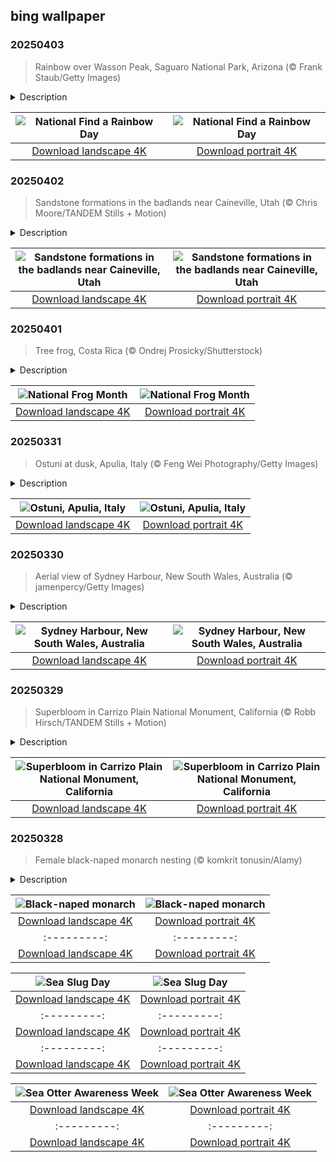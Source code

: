 ## bing wallpaper

### 20250403

> Rainbow over Wasson Peak, Saguaro National Park, Arizona (© Frank Staub/Getty Images)

<details>
<summary>Description</summary>

> Have you ever spotted a rainbow and felt a little lucky? National Find a Rainbow Day, celebrated today, is all about looking to the sky for that magical mix of sun and rain. Nature's color wheel has long been linked to myths and legends, from Norse gods to the Irish leprechaun's pot of gold. But beyond folklore, the science behind rainbows is just as compelling. The first real explanation came from Theodoric of Freiberg, a German physicist, in 1304. He discovered that rainbows form when sunlight enters a raindrop, bends, reflects inside, and then bends again as it exits. This process splits light into its colors, creating the spectrum we see. The classic 'ROYGBIV' (red, orange, yellow, green, blue, indigo, and violet) doesn't tell the whole story—rainbows contain millions of colors blended together.
> 
> Not all rainbows look the same. Double rainbows occur when a fainter, reversed arc appears above the main one. Moonbows happen at night when moonlight refracts through water droplets. The rare supernumerary rainbow features extra pastel bands inside the primary arc. Today's image features a rainbow over Wasson Peak in Saguaro National Park, Arizona. Against a backdrop of desert cacti and rocky slopes, the vibrant arc stands out in a place where rain is scarce, proving that even the driest landscapes can surprise you.
> 
> 

</details>

| ![National Find a Rainbow Day](https://cn.bing.com/th?id=OHR.SaguaroRainbow_EN-US3149462337_UHD.jpg&pid=hp&w=400&h=224&rs=1&c=4) | ![National Find a Rainbow Day](https://cn.bing.com/th?id=OHR.SaguaroRainbow_EN-US3149462337_1080x1920.jpg&pid=hp&w=155&h=315&rs=1&c=4) |
|:---------:|:---------:|
| [Download landscape 4K](https://cn.bing.com/th?id=OHR.SaguaroRainbow_EN-US3149462337_UHD.jpg) | [Download portrait 4K](https://cn.bing.com/th?id=OHR.SaguaroRainbow_EN-US3149462337_1080x1920.jpg) |

### 20250402

> Sandstone formations in the badlands near Caineville, Utah (© Chris Moore/TANDEM Stills + Motion)

<details>
<summary>Description</summary>

> Wavy sandstone ridges stretch across the Caineville Badlands, Utah, resembling nature's brushstrokes on stone. These formations are made of fine-grained sediment that settled in ancient river deltas and inland seas and later hardened into stone. Over time, erosion carved through the layers, exposing flowing, ripple-like patterns. The sedimentary layers tell a story of shifting climates and ancient landscapes. The barren land, seen in today's image, may appear lifeless, but during early spring, rainfall blankets the terrain with tiny purple and yellow flowers. Light and shadow shift throughout the day, offering photographers and visitors various angles. While much of the terrain remains rugged, some areas offer easy access, allowing visitors to explore without strenuous hiking.
> 
> Badlands exist on every continent except Antarctica. Early explorers named them after struggling to navigate harsh terrains. Fossil hunters frequently uncover remnants of prehistoric creatures in the eroded hills. Despite the extreme conditions, these lands support a wide range of life, including desert plants, lizards, and birds.
> 
> 

</details>

| ![Sandstone formations in the badlands near Caineville, Utah](https://cn.bing.com/th?id=OHR.UtahBadlands_EN-US3082813561_UHD.jpg&pid=hp&w=400&h=224&rs=1&c=4) | ![Sandstone formations in the badlands near Caineville, Utah](https://cn.bing.com/th?id=OHR.UtahBadlands_EN-US3082813561_1080x1920.jpg&pid=hp&w=155&h=315&rs=1&c=4) |
|:---------:|:---------:|
| [Download landscape 4K](https://cn.bing.com/th?id=OHR.UtahBadlands_EN-US3082813561_UHD.jpg) | [Download portrait 4K](https://cn.bing.com/th?id=OHR.UtahBadlands_EN-US3082813561_1080x1920.jpg) |

### 20250401

> Tree frog, Costa Rica (© Ondrej Prosicky/Shutterstock)

<details>
<summary>Description</summary>

> April is National Frog Month, and let's be honest, frogs don't always get the attention they deserve. These little jumpers have been around since dinosaurs roamed the Earth, and they've evolved into some of the weirdest, coolest creatures out there. With over 4,000 known species worldwide, they come in all shapes and sizes, from the tiny New Guinea Amau frog—smaller than a dime—to the large Goliath frog, which can weigh more than 7 pounds. Some, like the glass frog, are nearly transparent, while others are extremely poisonous. The golden poison frog, for example, carries enough toxin to take down 10 humans. And if you think all frogs are swamp-dwellers, meet the desert rain frog, a round little amphibian that survives in dry conditions by absorbing moisture through its skin.
> 
> This month is the perfect excuse to give them the credit they deserve. Frogs play a crucial role in ecosystems by controlling insect populations and serving as prey for many predators. However, habitat loss, pollution, and disease threaten many species(source). Although the origin of National Frog Month is unclear, conservation groups, educators, and zoos have embraced the month to emphasize the need to protect frog populations. Events often focus on habitat preservation, breeding programs, and simple actions people can take, like reducing pesticide use in gardens. National Frog Month serves as a reminder that these amphibians are more than just backyard croakers—they are a vital part of the natural world.
> 
> 

</details>

| ![National Frog Month](https://cn.bing.com/th?id=OHR.TicanFrog_EN-US3006346741_UHD.jpg&pid=hp&w=400&h=224&rs=1&c=4) | ![National Frog Month](https://cn.bing.com/th?id=OHR.TicanFrog_EN-US3006346741_1080x1920.jpg&pid=hp&w=155&h=315&rs=1&c=4) |
|:---------:|:---------:|
| [Download landscape 4K](https://cn.bing.com/th?id=OHR.TicanFrog_EN-US3006346741_UHD.jpg) | [Download portrait 4K](https://cn.bing.com/th?id=OHR.TicanFrog_EN-US3006346741_1080x1920.jpg) |

### 20250331

> Ostuni at dusk, Apulia, Italy (© Feng Wei Photography/Getty Images)

<details>
<summary>Description</summary>

> Perched on a hilltop overlooking the Adriatic Sea, there is a historic city that enchants visitors with its labyrinth of whitewashed buildings, winding alleyways, and a sun-drenched piazza. Welcome to Ostuni, in the Apulia region of Italy. Apulia is a southeastern area of the country, located in the heel of Italy's 'boot.' It has the longest coastline of any mainland region in the country and is home to numerous attractions, including beaches, cliffs, and charming cities like the one we see in today's image.
> 
> Known as the White City, Ostuni's white facades serve a practical purpose—reflecting the sun's rays to keep interiors cool. The center of the city features the Gothic-style Ostuni Cathedral, which boasts an intricate rose window dating back to the 15th century. Nearby, the Diocesan Museum, opened in 2017, houses treasures from local churches and monasteries, including Byzantine icons, Apulian sculptures, and an 18th-century wax crucifix. Piazza della Libertà, Ostuni's lively hub, is home to the Column of St. Oronzo, which honors the patron saint who saved the city from the plague in 1657. Whether you're drawn by history or simply love wandering through idyllic streets, Ostuni has something for everyone.
> 
> 

</details>

| ![Ostuni, Apulia, Italy](https://cn.bing.com/th?id=OHR.ItalyOstuni_EN-US2964422003_UHD.jpg&pid=hp&w=400&h=224&rs=1&c=4) | ![Ostuni, Apulia, Italy](https://cn.bing.com/th?id=OHR.ItalyOstuni_EN-US2964422003_1080x1920.jpg&pid=hp&w=155&h=315&rs=1&c=4) |
|:---------:|:---------:|
| [Download landscape 4K](https://cn.bing.com/th?id=OHR.ItalyOstuni_EN-US2964422003_UHD.jpg) | [Download portrait 4K](https://cn.bing.com/th?id=OHR.ItalyOstuni_EN-US2964422003_1080x1920.jpg) |

### 20250330

> Aerial view of Sydney Harbour, New South Wales, Australia (© jamenpercy/Getty Images)

<details>
<summary>Description</summary>

> Today's photo features a spot in Sydney, Australia, where shimmery waters meet famous landmarks: Port Jackson, more commonly known as Sydney Harbour. In the center, we have a bird's-eye view of the Sydney Opera House, an architectural icon with sail-like shells that shine bright under the Australian sun. Designed by Danish architect Jørn Utzon, this UNESCO World Heritage Site took 14 years to complete and hosts over 1,500 performances annually. Just across the harbor, on the left side of the picture, the Sydney Harbour Bridge—affectionately called 'the Coathanger' for its arching steel frame—connects the city's northern and southern shores. When it opened in 1932, it was the world's widest long-span bridge. Adventurous visitors can climb its 440-foot summit for breathtaking panoramic views.
> 
> Every New Year's Eve, this waterfront transforms into the stage for spectacular fireworks displays, attracting over a million spectators and millions more watching worldwide. The dazzling show, launched from the bridge and barges across the harbor, is a bucket-list experience. No matter what time of year, Sydney Harbour promises an experience filled with history, adventure, and beauty at every turn.
> 
> 

</details>

| ![Sydney Harbour, New South Wales, Australia](https://cn.bing.com/th?id=OHR.SydneyHarbour_EN-US2885246621_UHD.jpg&pid=hp&w=400&h=224&rs=1&c=4) | ![Sydney Harbour, New South Wales, Australia](https://cn.bing.com/th?id=OHR.SydneyHarbour_EN-US2885246621_1080x1920.jpg&pid=hp&w=155&h=315&rs=1&c=4) |
|:---------:|:---------:|
| [Download landscape 4K](https://cn.bing.com/th?id=OHR.SydneyHarbour_EN-US2885246621_UHD.jpg) | [Download portrait 4K](https://cn.bing.com/th?id=OHR.SydneyHarbour_EN-US2885246621_1080x1920.jpg) |

### 20250329

> Superbloom in Carrizo Plain National Monument, California (© Robb Hirsch/TANDEM Stills + Motion)

<details>
<summary>Description</summary>

> It's not every day you see a desert burst into colors, but during a superbloom, arid land is covered with endless stretches of flowers. This rare phenomenon happens in California and Arizona when the rainy season awakens wildflower seeds that have been lying dormant in the soil. Superblooms in California typically occur once a decade, but prolonged droughts in the 21st century have made them increasingly less frequent. Drawing attention to California's diverse flora and rural federal lands, this event offers a temporary boost to local economies.
> 
> One of the best spots to witness this spectacular phenomenon is Carrizo Plain National Monument, seen in today's image. A vast enclosed grassland in southeastern San Luis Obispo County, California, this spot is approximately 50 miles long and 15 miles wide. Here, the hills of the Temblor and Caliente Ranges, along with the valley floor near Soda Lake, transform into a patchwork of colorful wildflowers. Have you ever had the chance to see a superbloom?
> 
> 

</details>

| ![Superbloom in Carrizo Plain National Monument, California](https://cn.bing.com/th?id=OHR.CarrizoBloom_EN-US2504669059_UHD.jpg&pid=hp&w=400&h=224&rs=1&c=4) | ![Superbloom in Carrizo Plain National Monument, California](https://cn.bing.com/th?id=OHR.CarrizoBloom_EN-US2504669059_1080x1920.jpg&pid=hp&w=155&h=315&rs=1&c=4) |
|:---------:|:---------:|
| [Download landscape 4K](https://cn.bing.com/th?id=OHR.CarrizoBloom_EN-US2504669059_UHD.jpg) | [Download portrait 4K](https://cn.bing.com/th?id=OHR.CarrizoBloom_EN-US2504669059_1080x1920.jpg) |

### 20250328

> Female black-naped monarch nesting (© komkrit tonusin/Alamy)

<details>
<summary>Description</summary>

> Watch closely; you might catch a glimpse of the black-naped monarch. This bird is part of the monarch flycatcher family, which also includes shrikebills, magpie-larks, and paradise flycatchers. Found across tropical southern Asia, from Iran and Sri Lanka to Indonesia and the Philippines, the black-naped monarch prefers dense forests and other lush, wooded spots. It perches upright on its short legs and spends most of its time catching insects in midair. These birds occupy the dense understory of the forest canopy.
> 
> During the breeding season, the female black-naped monarch lays two or three eggs in a cozy, cup-shaped nest tucked into a tree fork, as seen in today's image. The nest is woven with filaments of spider webs and marasmius, a type of mushroom-producing fungus known for its natural antibiotic properties. This clever design may help shield young birds from harmful infections, turning the nest into a tiny, self-sustaining sanctuary. And here's another touch—Mama Bird even decorates the nest with spider-egg cases.
> 
> 

</details>

| ![Black-naped monarch](https://cn.bing.com/th?id=OHR.NestingMonarch_EN-US2312410271_UHD.jpg&pid=hp&w=400&h=224&rs=1&c=4) | ![Black-naped monarch](https://cn.bing.com/th?id=OHR.NestingMonarch_EN-US2312410271_1080x1920.jpg&pid=hp&w=155&h=315&rs=1&c=4) |
|:---------:|:---------:|
| [Download landscape 4K](https://cn.bing.com/th?id=OHR.NestingMonarch_EN-US2312410271_UHD.jpg) | [Download portrait 4K](https://cn.bing.com/th?id=OHR.NestingMonarch_EN-US2312410271_1080x1920.jpg) |N-US6991915839_1080x1920.jpg) |e 4K](https://cn.bing.com/th?id=OHR.CoralTurtle_EN-US6100263163_UHD.jpg) | [Download portrait 4K](https://cn.bing.com/th?id=OHR.CoralTurtle_EN-US6100263163_1080x1920.jpg) |as_EN-US6430903741_UHD.jpg) | [Download portrait 4K](https://cn.bing.com/th?id=OHR.Calacas_EN-US6430903741_1080x1920.jpg) |.com/th?id=OHR.SealRiver_EN-US6267835630_1080x1920.jpg&pid=hp&w=155&h=315&rs=1&c=4) |
|:---------:|:---------:|
| [Download landscape 4K](https://cn.bing.com/th?id=OHR.SealRiver_EN-US6267835630_UHD.jpg) | [Download portrait 4K](https://cn.bing.com/th?id=OHR.SealRiver_EN-US6267835630_1080x1920.jpg) |e a more fitting name. Someone call Terry.
> 
> 

</details>

| ![Sea Slug Day](https://cn.bing.com/th?id=OHR.SeaAngel_EN-US5531672696_UHD.jpg&pid=hp&w=400&h=224&rs=1&c=4) | ![Sea Slug Day](https://cn.bing.com/th?id=OHR.SeaAngel_EN-US5531672696_1080x1920.jpg&pid=hp&w=155&h=315&rs=1&c=4) |
|:---------:|:---------:|
| [Download landscape 4K](https://cn.bing.com/th?id=OHR.SeaAngel_EN-US5531672696_UHD.jpg) | [Download portrait 4K](https://cn.bing.com/th?id=OHR.SeaAngel_EN-US5531672696_1080x1920.jpg) |OHR.DarkSkyAcadia_EN-US6966527964_1080x1920.jpg) |.bing.com/th?id=OHR.GoldenJellyfish_EN-US6743816471_1080x1920.jpg&pid=hp&w=155&h=315&rs=1&c=4) |
|:---------:|:---------:|
| [Download landscape 4K](https://cn.bing.com/th?id=OHR.GoldenJellyfish_EN-US6743816471_UHD.jpg) | [Download portrait 4K](https://cn.bing.com/th?id=OHR.GoldenJellyfish_EN-US6743816471_1080x1920.jpg) |ng.com/th?id=OHR.LastDollarRoad_EN-US7923638318_UHD.jpg&pid=hp&w=400&h=224&rs=1&c=4) | ![First day of autumn](https://cn.bing.com/th?id=OHR.LastDollarRoad_EN-US7923638318_1080x1920.jpg&pid=hp&w=155&h=315&rs=1&c=4) |
|:---------:|:---------:|
| [Download landscape 4K](https://cn.bing.com/th?id=OHR.LastDollarRoad_EN-US7923638318_UHD.jpg) | [Download portrait 4K](https://cn.bing.com/th?id=OHR.LastDollarRoad_EN-US7923638318_1080x1920.jpg) |ppers who hunted otters to near extinction before they were protected by law. Although sea otter populations have rebounded, they are still considered endangered. Otters live along the Pacific Coast of North America, from California up to Alaska. Although they can walk on land, they almost never find the need or desire to, even when it's nap time. When they're ready for a snooze, they'll raft up, wrap themselves in a strand of kelp to keep them from drifting away, and recline on the world's biggest waterbed.

</details>

| ![Sea Otter Awareness Week](https://cn.bing.com/th?id=OHR.SitkaOtters_EN-US7714053956_UHD.jpg&pid=hp&w=400&h=224&rs=1&c=4) | ![Sea Otter Awareness Week](https://cn.bing.com/th?id=OHR.SitkaOtters_EN-US7714053956_1080x1920.jpg&pid=hp&w=155&h=315&rs=1&c=4) |
|:---------:|:---------:|
| [Download landscape 4K](https://cn.bing.com/th?id=OHR.SitkaOtters_EN-US7714053956_UHD.jpg) | [Download portrait 4K](https://cn.bing.com/th?id=OHR.SitkaOtters_EN-US7714053956_1080x1920.jpg) |oo_EN-US7569665443_UHD.jpg&pid=hp&w=400&h=224&rs=1&c=4) | ![World Bamboo Day](https://cn.bing.com/th?id=OHR.ArashiyamaBamboo_EN-US7569665443_1080x1920.jpg&pid=hp&w=155&h=315&rs=1&c=4) |
|:---------:|:---------:|
| [Download landscape 4K](https://cn.bing.com/th?id=OHR.ArashiyamaBamboo_EN-US7569665443_UHD.jpg) | [Download portrait 4K](https://cn.bing.com/th?id=OHR.ArashiyamaBamboo_EN-US7569665443_1080x1920.jpg) |